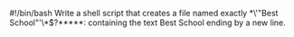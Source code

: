 #!/bin/bash
Write a shell script that creates a file named exactly \*\\'"Best School"\'\\*$\?\*\*\*\*\*: containing the text Best School ending by a new line.
